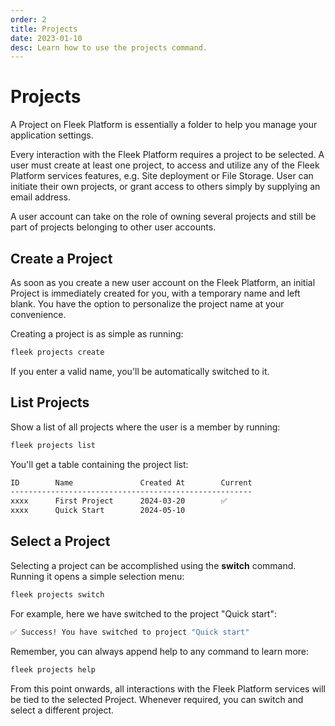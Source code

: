 ```yaml
---
order: 2
title: Projects
date: 2023-01-10
desc: Learn how to use the projects command.
---
```


# Projects

A Project on Fleek Platform is essentially a folder to help you manage your application settings.

Every interaction with the Fleek Platform requires a project to be selected. A user must create at least one project, to access and utilize any of the Fleek Platform services features, e.g. Site deployment or File Storage. User can initiate their own projects, or grant access to others simply by supplying an email address.

A user account can take on the role of owning several projects and still be part of projects belonging to other user accounts.

## Create a Project

As soon as you create a new user account on the Fleek Platform, an initial Project is immediately created for you, with a temporary name and left blank. You have the option to personalize the project name at your convenience.

Creating a project is as simple as running:

```sh
fleek projects create
```

If you enter a valid name, you'll be automatically switched to it.

## List Projects

Show a list of all projects where the user is a member by running:

```sh
fleek projects list
```

You'll get a table containing the project list:

```sh
ID        Name               Created At        Current
------------------------------------------------------
xxxx      First Project      2024-03-20        ✅
xxxx      Quick Start        2024-05-10
```

## Select a Project

Selecting a project can be accomplished using the **switch** command. Running it opens a simple selection menu:

```sh
fleek projects switch
```

For example, here we have switched to the project "Quick start":

```sh
✅ Success! You have switched to project "Quick start"
```

Remember, you can always append help to any command to learn more:

```sh
fleek projects help
```

From this point onwards, all interactions with the Fleek Platform services will be tied to the selected Project. Whenever required, you can switch and select a different project.
